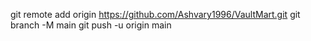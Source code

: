 git remote add origin https://github.com/Ashvary1996/VaultMart.git
git branch -M main
git push -u origin main